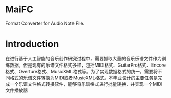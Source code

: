 # MaiFC
Format Converter for Audio Note File.

# Introduction

在进行基于人工智能的音乐创作研究过程中，需要抓取大量的音乐乐谱文件作为训练数据。但是现有的乐谱文件格式多样，包括MIDI格式、GuitarPro格式、Encore格式、Overture格式、MusicXML格式等。为了实现数据格式的统一，需要将不同格式的乐谱文件转换为MIDI或者MusicXML格式。本毕业设计的主要任务是完成一个乐谱文件格式转换软件，能够将乐谱格式进行批量转换，并实现一个MIDI文件播放器
